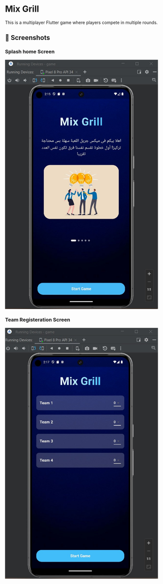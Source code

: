 # Mix Grill

This is a multiplayer Flutter game where players compete in multiple rounds.

## 📸 Screenshots

### Splash home Screen
![Splash home Screen](intro.jpg)

### Team Registeration Screen
![Registeration](Registeration.jpg)

